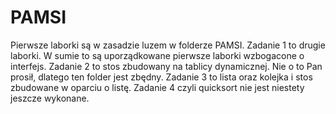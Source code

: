 # PAMSI
Pierwsze laborki są w zasadzie luzem w folderze PAMSI.
Zadanie 1 to drugie laborki. W sumie to są uporządkowane pierwsze laborki wzbogacone o interfejs.
Zadanie 2 to stos zbudowany na tablicy dynamicznej. Nie o to Pan prosił, dlatego ten folder jest zbędny.
Zadanie 3 to lista oraz kolejka i stos zbudowane w oparciu o listę.
Zadanie 4 czyli quicksort nie jest niestety jeszcze wykonane.
